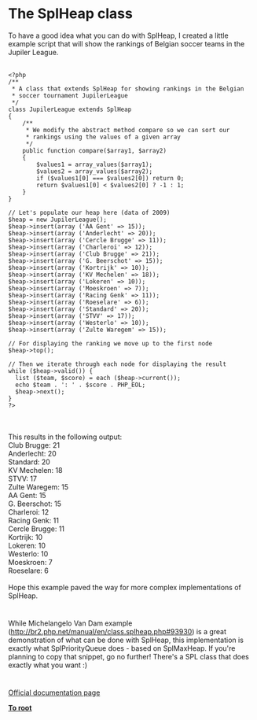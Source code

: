 # The SplHeap class



To have a good idea what you can do with SplHeap, I created a little example script that will show the rankings of Belgian soccer teams in the Jupiler League.<br><br>

```
<?php
/**
 * A class that extends SplHeap for showing rankings in the Belgian
 * soccer tournament JupilerLeague
 */
class JupilerLeague extends SplHeap 
{
    /**
     * We modify the abstract method compare so we can sort our
     * rankings using the values of a given array
     */
    public function compare($array1, $array2)
    {
        $values1 = array_values($array1);
        $values2 = array_values($array2);
        if ($values1[0] === $values2[0]) return 0;
        return $values1[0] < $values2[0] ? -1 : 1;
    }
}

// Let's populate our heap here (data of 2009)
$heap = new JupilerLeague();
$heap->insert(array ('AA Gent' => 15));
$heap->insert(array ('Anderlecht' => 20));
$heap->insert(array ('Cercle Brugge' => 11));
$heap->insert(array ('Charleroi' => 12));
$heap->insert(array ('Club Brugge' => 21));
$heap->insert(array ('G. Beerschot' => 15));
$heap->insert(array ('Kortrijk' => 10));
$heap->insert(array ('KV Mechelen' => 18));
$heap->insert(array ('Lokeren' => 10));
$heap->insert(array ('Moeskroen' => 7));
$heap->insert(array ('Racing Genk' => 11));
$heap->insert(array ('Roeselare' => 6));
$heap->insert(array ('Standard' => 20));
$heap->insert(array ('STVV' => 17));
$heap->insert(array ('Westerlo' => 10));
$heap->insert(array ('Zulte Waregem' => 15));

// For displaying the ranking we move up to the first node
$heap->top();

// Then we iterate through each node for displaying the result
while ($heap->valid()) {
  list ($team, $score) = each ($heap->current());
  echo $team . ': ' . $score . PHP_EOL;
  $heap->next();
}
?>
```
<br><br>This results in the following output:<br>Club Brugge: 21<br>Anderlecht: 20<br>Standard: 20<br>KV Mechelen: 18<br>STVV: 17<br>Zulte Waregem: 15<br>AA Gent: 15<br>G. Beerschot: 15<br>Charleroi: 12<br>Racing Genk: 11<br>Cercle Brugge: 11<br>Kortrijk: 10<br>Lokeren: 10<br>Westerlo: 10<br>Moeskroen: 7<br>Roeselare: 6<br><br>Hope this example paved the way for more complex implementations of SplHeap.  

#

While Michelangelo Van Dam example (http://br2.php.net/manual/en/class.splheap.php#93930) is a great demonstration of what can be done with SplHeap, this implementation is exactly what SplPriorityQueue does - based on SplMaxHeap. If you&apos;re planning to copy that snippet, go no further! There&apos;s a SPL class that does exactly what you want :)  

#

[Official documentation page](https://www.php.net/manual/en/class.splheap.php)

**[To root](/README.md)**